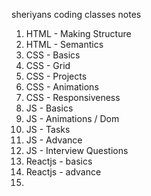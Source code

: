 sheriyans coding classes notes

1. HTML - Making Structure
2. HTML - Semantics
3. CSS - Basics
4. CSS - Grid
5. CSS - Projects
6. CSS - Animations
7. CSS - Responsiveness
8. JS - Basics
9. JS - Animations / Dom
10. JS - Tasks
11. JS - Advance
12. JS - Interview Questions
13. Reactjs - basics
14. Reactjs - advance
15. 

